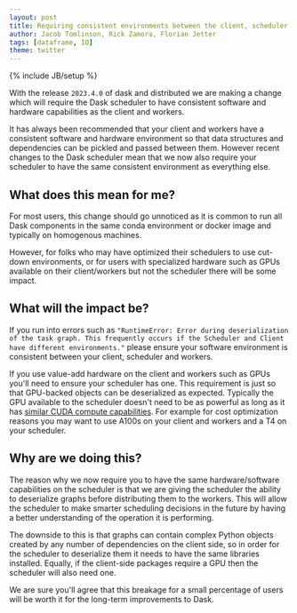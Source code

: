 ```yaml
---
layout: post
title: Requiring consistent environments between the client, scheduler and workers
author: Jacob Tomlinson, Rick Zamora, Florian Jetter
tags: [dataframe, IO]
theme: twitter
---
```


{% include JB/setup %}

With the release `2023.4.0` of dask and distributed we are making a change which will require the Dask scheduler to have consistent software and hardware capabilities as the client and workers.

It has always been recommended that your client and workers have a consistent software and hardware environment so that data structures and dependencies can be pickled and passed between them. However recent changes to the Dask scheduler mean that we now also require your scheduler to have the same consistent environment as everything else.

## What does this mean for me?

For most users, this change should go unnoticed as it is common to run all Dask components in the same conda environment or docker image and typically on homogenous machines.

However, for folks who may have optimized their schedulers to use cut-down environments, or for users with specialized hardware such as GPUs available on their client/workers but not the scheduler there will be some impact.

## What will the impact be?

If you run into errors such as `"RuntimeError: Error during deserialization of the task graph. This frequently occurs if the Scheduler and Client have different environments."` please ensure your software environment is consistent between your client, scheduler and workers.

If you use value-add hardware on the client and workers such as GPUs you'll need to ensure your scheduler has one. This requirement is just so that GPU-backed objects can be deserialized as expected. Typically the GPU available to the scheduler doesn't need to be as powerful as long as it has [similar CUDA compute capabilities](https://en.wikipedia.org/wiki/CUDA#GPUs_supported). For example for cost optimization reasons you may want to use A100s on your client and workers and a T4 on your scheduler.

## Why are we doing this?

The reason why we now require you to have the same hardware/software capabilities on the scheduler is that we are giving the scheduler the ability to deserialize graphs before distributing them to the workers. This will allow the scheduler to make smarter scheduling decisions in the future by having a better understanding of the operation it is performing.

The downside to this is that graphs can contain complex Python objects created by any number of dependencies on the client side, so in order for the scheduler to deserialize them it needs to have the same libraries installed. Equally, if the client-side packages require a GPU then the scheduler will also need one.

We are sure you'll agree that this breakage for a small percentage of users will be worth it for the long-term improvements to Dask.
